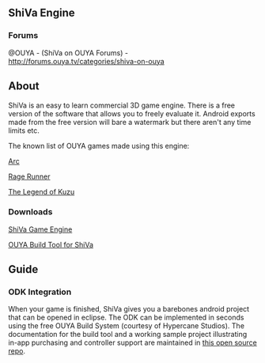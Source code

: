 ## ShiVa Engine

### Forums

@OUYA - (ShiVa on OUYA Forums) - http://forums.ouya.tv/categories/shiva-on-ouya<br/>

## About

ShiVa is an easy to learn commercial 3D game engine. There is a free version of the software that allows you to freely evaluate it. Android exports made from the free version will bare a watermark but there aren't any time limits etc.

The known list of OUYA games made using this engine:

[Arc](https://www.ouya.tv/game/Arc/)

[Rage Runner](https://www.ouya.tv/game/Rage-Runner/)

[The Legend of Kuzu](https://www.ouya.tv/game/The-Legend-of-Kuzu/)

### Downloads

[ShiVa Game Engine](http://www.shivaengine.com/download.html)

[OUYA Build Tool for ShiVa](http://www.shivaengine.com/store/tools-for-shiva/168-ouya-build-system-.html)

## Guide

### ODK Integration

When your game is finished, ShiVa gives you a barebones android project that can be opened in eclipse. The ODK can be implemented in seconds using the free OUYA Build System (courtesy of Hypercane Studios). The documentation for the build tool and a working sample project illustrating in-app purchasing and controller support are maintained in [this open source repo](https://github.com/error454/HyperOUYA).
